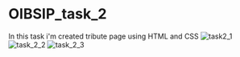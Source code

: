 # OIBSIP_task_2

In this task i'm created tribute page using HTML and CSS
![task2_1](https://user-images.githubusercontent.com/108039887/229573570-dbc5900a-ebbd-43db-bd04-4900a7c35eba.png)
![task_2_2](https://user-images.githubusercontent.com/108039887/229573582-d10d62a2-adeb-48ef-9a5c-4936ba229a51.png)
![task_2_3](https://user-images.githubusercontent.com/108039887/229573618-95a9d628-3c10-4dd9-93d0-330c3b175c23.png)
